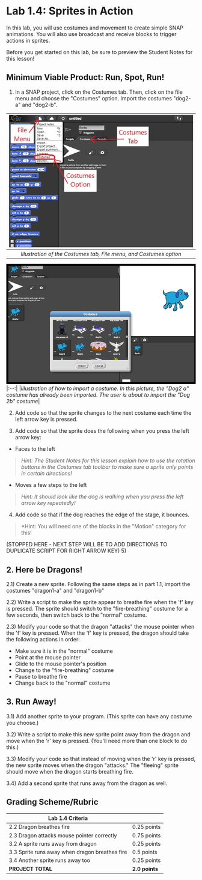 <!--- REVISED -->
# Lab 1.4: Sprites in Action

In this lab, you will use costumes and movement to create simple SNAP animations. You will also use broadcast and receive blocks to trigger actions in sprites.

Before you get started on this lab, be sure to preview the Student Notes for this lesson!

## Minimum Viable Product: Run, Spot, Run!

1) In a SNAP project, click on the Costumes tab. Then, click on the file menu and choose the "Costumes" option. Import the costumes "dog2-a" and "dog2-b".

|![Image of Snap window](Costumes_tab.PNG)|
|:--:| 
|*Illustration of the Costumes tab, File menu, and Costumes option*|

![Image of Snap window](dog_costumes.png)
|:--:| 
|*Illustration of how to import a costume. In this picture, the "Dog2 a" costume has already been imported. The user is about to import the "Dog 2b" costume*|

2) Add code so that the sprite changes to the next costume each time the left arrow key is pressed. 

3) Add code so that the sprite does the following when you press the left arrow key:
  - Faces to the left
  > *Hint: The Student Notes for this lesson explain how to use the rotation buttons in the Costumes tab toolbar to make sure a sprite only points in certain directions!*
  - Moves a few steps to the left
  > *Hint: It should look like the dog is walking when you press the left arrow key repeatedly!*

4) Add code so that if the dog reaches the edge of the stage, it bounces.
  >*Hint: You will need one of the blocks in the "Motion" category for this!

(STOPPED HERE - NEXT STEP WILL BE TO ADD DIRECTIONS TO DUPLICATE SCRIPT FOR RIGHT ARROW KEY)
5) 

## 2. Here be Dragons!

2.1) Create a new sprite. Following the same steps as in part 1.1, import the costumes "dragon1-a" and "dragon1-b"

2.2) Write a script to make the sprite appear to breathe fire when the 'f' key is pressed.  The sprite should switch to the "fire-breathing" costume for a few seconds, then switch back to the "normal" costume.

2.3) Modify your code so that the dragon "attacks" the mouse pointer when the 'f' key is pressed. When the 'f' key is pressed, the dragon should take the following actions in order:

-   Make sure it is in the "normal" costume
-   Point at the mouse pointer
-   Glide to the mouse pointer's position
-   Change to the "fire-breathing" costume
-   Pause to breathe fire
-   Change back to the "normal" costume

## 3. Run Away!

3.1) Add another sprite to your program.  (This sprite can have any costume you choose.)

3.2) Write a script to make this new sprite point away from the dragon and move when the 'r' key is pressed.  (You'll need more than one block to do this.)

3.3) Modify your code so that instead of moving when the 'r' key is pressed, the new sprite moves when the dragon "attacks."  The "fleeing" sprite should move when the dragon starts breathing fire.

3.4) Add a second sprite that runs away from the dragon as well.

## Grading Scheme/Rubric

| **Lab 1.4 Criteria**                              |                |
| ------------------------------------------------- | -------------- |
| 2.2 Dragon breathes fire                          | 0.25 points    |
| 2.3 Dragon attacks mouse pointer correctly        | 0.75 points    |
| 3.2 A sprite runs away from dragon                | 0.25 points    |
| 3.3 Sprite runs away when dragon breathes fire    | 0.5 points     |
| 3.4 Another sprite runs away too                  | 0.25 points    |
| **PROJECT TOTAL**                                 | **2.0 points** |
